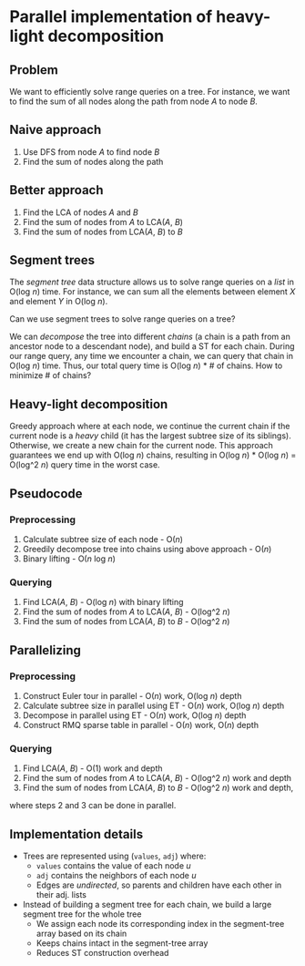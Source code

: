 # Parallel implementation of heavy-light decomposition

## Problem

We want to efficiently solve range queries on a tree. For instance, we want to find the
sum of all nodes along the path from node *A* to node *B*.

## Naive approach

1. Use DFS from node *A* to find node *B*
2. Find the sum of nodes along the path

## Better approach

1. Find the LCA of nodes *A* and *B*
2. Find the sum of nodes from *A* to LCA(*A*, *B*)
3. Find the sum of nodes from LCA(*A*, *B*) to *B*

## Segment trees

The *segment tree* data structure allows us to solve range queries on a *list* in
O(log *n*) time. For instance, we can sum all the elements between element *X*
and element *Y* in O(log *n*).

Can we use segment trees to solve range queries on a tree?

We can *decompose* the tree into different *chains* (a chain is a path from an ancestor
node to a descendant node), and build a ST for each chain. During our range query,
any time we encounter a chain, we can query that chain in O(log *n*) time. Thus, our 
total query time is O(log *n*) * # of chains. How to minimize # of chains?

## Heavy-light decomposition

Greedy approach where at each node, we continue the current chain if the current node
is a *heavy* child (it has the largest subtree size of its siblings). Otherwise, we
create a new chain for the current node. This approach guarantees we end up with
O(log *n*) chains, resulting in O(log *n*) * O(log *n*) = O(log^2 *n*) query time
in the worst case.

## Pseudocode

### Preprocessing

1. Calculate subtree size of each node - O(*n*)
1. Greedily decompose tree into chains using above approach - O(*n*)
1. Binary lifting - O(*n* log *n*)

### Querying

1. Find LCA(*A*, *B*) - O(log *n*) with binary lifting
1. Find the sum of nodes from *A* to LCA(*A*, *B*) - O(log^2 *n*)
1. Find the sum of nodes from LCA(*A*, *B*) to *B* - O(log^2 *n*)

## Parallelizing

### Preprocessing

1. Construct Euler tour in parallel - O(*n*) work, O(log *n*) depth
1. Calculate subtree size in parallel using ET - O(*n*) work, O(log *n*) depth
1. Decompose in parallel using ET - O(*n*) work, O(log *n*) depth
1. Construct RMQ sparse table in parallel - O(*n*) work, O(*n*) depth

### Querying

1. Find LCA(*A*, *B*) - O(1) work and depth
1. Find the sum of nodes from *A* to LCA(*A*, *B*) - O(log^2 *n*) work and depth
1. Find the sum of nodes from LCA(*A*, *B*) to *B* - O(log^2 *n*) work and depth,

where steps 2 and 3 can be done in parallel.

## Implementation details

- Trees are represented using (`values`, `adj`) where:
    - `values` contains the value of each node *u*
    - `adj` contains the neighbors of each node *u*
    - Edges are *undirected*, so parents and children have each other in their adj. lists
- Instead of building a segment tree for each chain, we build a large segment tree
for the whole tree
    - We assign each node its corresponding index in the segment-tree array based on its chain
    - Keeps chains intact in the segment-tree array
    - Reduces ST construction overhead